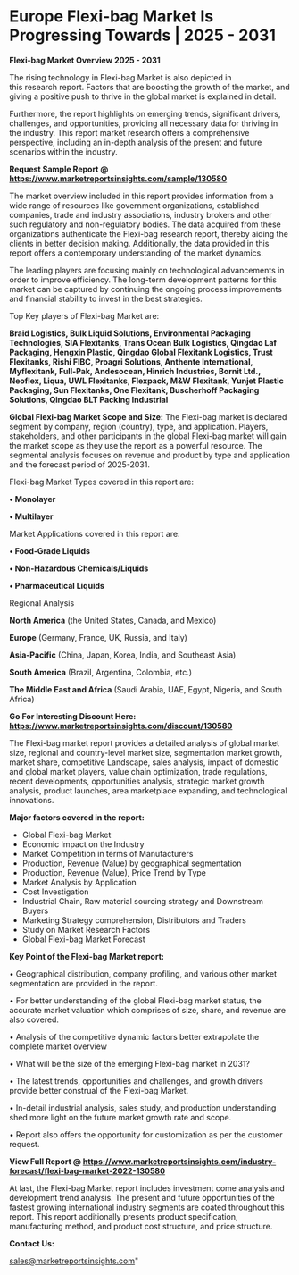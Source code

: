 # Europe Flexi-bag Market Is Progressing Towards | 2025 - 2031

<Strong> Flexi-bag Market Overview 2025 - 2031</strong>

The rising technology in Flexi-bag Market is also depicted in this research report. Factors that are boosting the growth of the market, and giving a positive push to thrive in the global market is explained in detail.

Furthermore, the report highlights on emerging trends, significant drivers, challenges, and opportunities, providing all necessary data for thriving in the industry. This report market research offers a comprehensive perspective, including an in-depth analysis of the present and future scenarios within the industry.

<strong>Request Sample Report @ <a href=https://www.marketreportsinsights.com/sample/130580>https://www.marketreportsinsights.com/sample/130580</a></strong>

The market overview included in this report provides information from a wide range of resources like government organizations, established companies, trade and industry associations, industry brokers and other such regulatory and non-regulatory bodies. The data acquired from these organizations authenticate the Flexi-bag research report, thereby aiding the clients in better decision making. Additionally, the data provided in this report offers a contemporary understanding of the market dynamics.

The leading players are focusing mainly on technological advancements in order to improve efficiency. The long-term development patterns for this market can be captured by continuing the ongoing process improvements and financial stability to invest in the best strategies.

Top Key players of Flexi-bag Market are:

<strong>Braid Logistics, Bulk Liquid Solutions, Environmental Packaging Technologies, SIA Flexitanks, Trans Ocean Bulk Logistics, Qingdao Laf Packaging, Hengxin Plastic, Qingdao Global Flexitank Logistics, Trust Flexitanks, Rishi FIBC, Proagri Solutions, Anthente International, Myflexitank, Full-Pak, Andesocean, Hinrich Industries, Bornit Ltd., Neoflex, Liqua, UWL Flexitanks, Flexpack, M&W Flexitank, Yunjet Plastic Packaging, Sun Flexitanks, One Flexitank, Buscherhoff Packaging Solutions, Qingdao BLT Packing Industrial</strong>

<strong><b>Global Flexi-bag Market Scope and Size:</b></strong>
The Flexi-bag market is declared segment by company, region (country), type, and application. Players, stakeholders, and other participants in the global Flexi-bag market will gain the market scope as they use the report as a powerful resource. The segmental analysis focuses on revenue and product by type and application and the forecast period of 2025-2031.

Flexi-bag Market Types covered in this report are:

<strong>• Monolayer

• Multilayer</strong>

Market Applications covered in this report are:

<strong>• Food-Grade Liquids

• Non-Hazardous Chemicals/Liquids

• Pharmaceutical Liquids</strong> 

Regional Analysis

<strong>North America</strong> (the United States, Canada, and Mexico)

<strong>Europe</strong> (Germany, France, UK, Russia, and Italy)

<strong>Asia-Pacific</strong> (China, Japan, Korea, India, and Southeast Asia)

<strong>South America</strong> (Brazil, Argentina, Colombia, etc.)

<strong>The Middle East and Africa</strong> (Saudi Arabia, UAE, Egypt, Nigeria, and South Africa)

<strong>Go For Interesting Discount Here: <a href=https://www.marketreportsinsights.com/discount/130580>https://www.marketreportsinsights.com/discount/130580</a></strong>

The Flexi-bag market report provides a detailed analysis of global market size, regional and country-level market size, segmentation market growth, market share, competitive Landscape, sales analysis, impact of domestic and global market players, value chain optimization, trade regulations, recent developments, opportunities analysis, strategic market growth analysis, product launches, area marketplace expanding, and technological innovations.

<strong><b>Major factors covered in the report:</b></strong>
<ul>
  <li>Global Flexi-bag Market </li>
  <li>Economic Impact on the Industry</li>
  <li>Market Competition in terms of Manufacturers</li>
  <li>Production, Revenue (Value) by geographical segmentation</li>
  <li>Production, Revenue (Value), Price Trend by Type</li>
  <li>Market Analysis by Application</li>
  <li>Cost Investigation</li>
  <li>Industrial Chain, Raw material sourcing strategy and Downstream Buyers</li>
  <li>Marketing Strategy comprehension, Distributors and Traders</li>
  <li>Study on Market Research Factors</li>
  <li>Global Flexi-bag Market Forecast</li>
</ul>

<strong><b>Key Point of the Flexi-bag Market report:</b></strong>

• Geographical distribution, company profiling, and various other market segmentation are provided in the report.

• For better understanding of the global Flexi-bag market status, the accurate market valuation which comprises of size, share, and revenue are also covered.

• Analysis of the competitive dynamic factors better extrapolate the complete market overview

• What will be the size of the emerging Flexi-bag market in 2031?

• The latest trends, opportunities and challenges, and growth drivers provide better construal of the Flexi-bag Market.

• In-detail industrial analysis, sales study, and production understanding shed more light on the future market growth rate and scope.

• Report also offers the opportunity for customization as per the customer request.

<strong><b>View Full Report @ <a href=https://www.marketreportsinsights.com/industry-forecast/flexi-bag-market-2022-130580>https://www.marketreportsinsights.com/industry-forecast/flexi-bag-market-2022-130580</a></b></strong>


At last, the Flexi-bag Market report includes investment come analysis and development trend analysis. The present and future opportunities of the fastest growing international industry segments are coated throughout this report. This report additionally presents product specification, manufacturing method, and product cost structure, and price structure.

<strong>Contact Us:</strong>

sales@marketreportsinsights.com"
